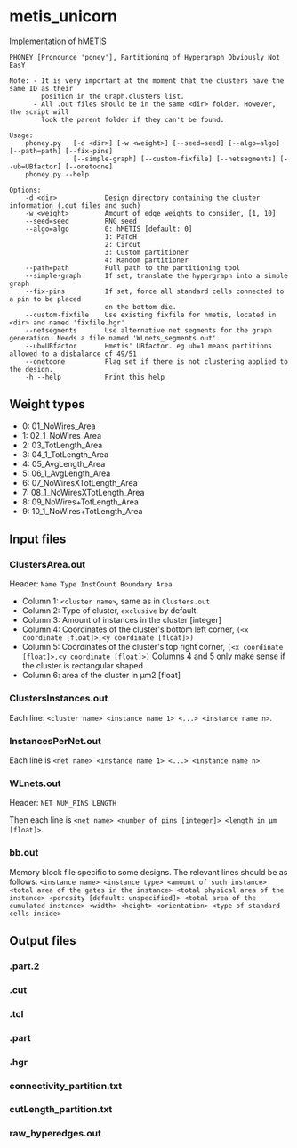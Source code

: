 # metis_unicorn
Implementation of hMETIS

```
PHONEY [Pronounce 'poney'], Partitioning of Hypergraph Obviously Not EasY

Note: - It is very important at the moment that the clusters have the same ID as their
        position in the Graph.clusters list.
      - All .out files should be in the same <dir> folder. However, the script will 
        look the parent folder if they can't be found.

Usage:
    phoney.py   [-d <dir>] [-w <weight>] [--seed=seed] [--algo=algo] [--path=path] [--fix-pins]
                [--simple-graph] [--custom-fixfile] [--netsegments] [--ub=UBfactor] [--onetoone]
    phoney.py --help

Options:
    -d <dir>            Design directory containing the cluster information (.out files and such)
    -w <weight>         Amount of edge weights to consider, [1, 10]
    --seed=seed         RNG seed
    --algo=algo         0: hMETIS [default: 0]
                        1: PaToH
                        2: Circut
                        3: Custom partitioner
                        4: Random partitioner
    --path=path         Full path to the partitioning tool
    --simple-graph      If set, translate the hypergraph into a simple graph
    --fix-pins          If set, force all standard cells connected to a pin to be placed
                        on the bottom die.
    --custom-fixfile    Use existing fixfile for hmetis, located in <dir> and named 'fixfile.hgr'
    --netsegments       Use alternative net segments for the graph generation. Needs a file named 'WLnets_segments.out'.
    --ub=UBfactor       Hmetis' UBfactor. eg ub=1 means partitions allowed to a disbalance of 49/51
    --onetoone          Flag set if there is not clustering applied to the design.
    -h --help           Print this help
```

## Weight types

* 0: 01_NoWires_Area
* 1: 02_1_NoWires_Area
* 2: 03_TotLength_Area
* 3: 04_1_TotLength_Area
* 4: 05_AvgLength_Area
* 5: 06_1_AvgLength_Area
* 6: 07_NoWiresXTotLength_Area
* 7: 08_1_NoWiresXTotLength_Area
* 8: 09_NoWires+TotLength_Area
* 9: 10_1_NoWires+TotLength_Area

## Input files

### ClustersArea.out
Header: ```Name Type InstCount Boundary Area```

- Column 1: ```<cluster name>```, same as in ```Clusters.out```
- Column 2: Type of cluster, ```exclusive``` by default.
- Column 3: Amount of instances in the cluster [integer]
- Column 4: Coordinates of the cluster's bottom left corner, ```(<x coordinate
	[float]>,<y coordinate [float]>)```
- Column 5: Coordinates of the cluster's top right corner, ```(<x coordinate
	[float]>,<y coordinate [float]>)```
Columns 4 and 5 only make sense if the cluster is rectangular shaped.
- Column 6: area of the cluster in µm2 [float]

### ClustersInstances.out
Each line: ```<cluster name> <instance name 1> <...> <instance name n>```.

### InstancesPerNet.out
Each line is ```<net name> <instance name 1> <...> <instance name n>```.

### WLnets.out
Header: ```NET NUM_PINS LENGTH```

Then each line is ```<net name> <number of pins [integer]> <length in µm [float]>```.

### bb.out
Memory block file specific to some designs.
The relevant lines should be as follows:
```<instance name> <instance type> <amount of such instance> <total area of the gates in the instance> <total physical area of the instance> <porosity [default: unspecified]> <total area of the cumulated instance> <width> <height> <orientation> <type of standard cells inside>```

## Output files

### .part.2

### .cut

### .tcl

### .part

### .hgr

### connectivity_partition.txt

### cutLength_partition.txt

### raw_hyperedges.out
